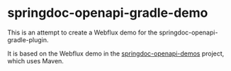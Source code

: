# springdoc-openapi-gradle-demo

This is an attempt to create a Webflux demo for the springdoc-openapi-gradle-plugin.

It is based on the Webflux demo in the [springdoc-openapi-demos](https://github.com/springdoc/springdoc-openapi-demos) project, which uses Maven.
